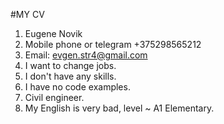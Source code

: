 #MY CV
1. Eugene Novik
2. Mobile phone or telegram +375298565212
3. Email: evgen.str4@gmail.com
4. I want to change jobs.
5. I don't have any skills.
6. I have no code examples.
7. Civil engineer.
8. My English is very bad, level ~ A1 Elementary.
